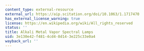 ```yaml
---
content_type: external-resource
external_url: https://aip.scitation.org/doi/10.1063/1.1717470
has_external_license_warning: true
license: https://en.wikipedia.org/wiki/All_rights_reserved
status: ''
title: Alkali Metal Vapor Spectral Lamps
uid: 3e130e42-f481-4cd4-8d14-3e225c33e0a4
wayback_url: ''
---
```

